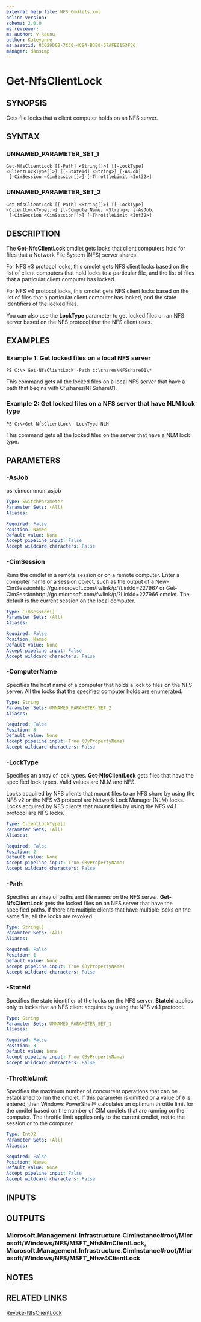 ```yaml
---
external help file: NFS_Cmdlets.xml
online version: 
schema: 2.0.0
ms.reviewer:
ms.author: v-kaunu
author: Kateyanne
ms.assetid: 8C029D0B-7CC0-4C84-B3B0-57AFE0153F56
manager: dansimp
---
```


# Get-NfsClientLock

## SYNOPSIS
Gets file locks that a client computer holds on an NFS server.

## SYNTAX

### UNNAMED_PARAMETER_SET_1
```
Get-NfsClientLock [[-Path] <String[]>] [[-LockType] <ClientLockType[]>] [[-StateId] <String>] [-AsJob]
 [-CimSession <CimSession[]>] [-ThrottleLimit <Int32>]
```

### UNNAMED_PARAMETER_SET_2
```
Get-NfsClientLock [[-Path] <String[]>] [[-LockType] <ClientLockType[]>] [[-ComputerName] <String>] [-AsJob]
 [-CimSession <CimSession[]>] [-ThrottleLimit <Int32>]
```

## DESCRIPTION
The **Get-NfsClientLock** cmdlet gets locks that client computers hold for files that a Network File System (NFS) server shares.

For NFS v3 protocol locks, this cmdlet gets NFS client locks based on the list of client computers that hold locks to a particular file, and the list of files that a particular client computer has locked.

For NFS v4 protocol locks, this cmdlet gets NFS client locks based on the list of files that a particular client computer has locked, and the state identifiers of the locked files.

You can also use the **LockType** parameter to get locked files on an NFS server based on the NFS protocol that the NFS client uses.

## EXAMPLES

### Example 1: Get locked files on a local NFS server
```
PS C:\> Get-NfsClientLock -Path c:\shares\NFSshare01\*
```

This command gets all the locked files on a local NFS server that have a path that begins with C:\shares\NFSshare01\.

### Example 2: Get locked files on a NFS server that have NLM lock type
```
PS C:\>Get-NfsClientLock -LockType NLM
```

This command gets all the locked files on the server that have a NLM lock type.

## PARAMETERS

### -AsJob
ps_cimcommon_asjob

```yaml
Type: SwitchParameter
Parameter Sets: (All)
Aliases: 

Required: False
Position: Named
Default value: None
Accept pipeline input: False
Accept wildcard characters: False
```

### -CimSession
Runs the cmdlet in a remote session or on a remote computer.
Enter a computer name or a session object, such as the output of a New-CimSessionhttp://go.microsoft.com/fwlink/p/?LinkId=227967 or Get-CimSessionhttp://go.microsoft.com/fwlink/p/?LinkId=227966 cmdlet.
The default is the current session on the local computer.

```yaml
Type: CimSession[]
Parameter Sets: (All)
Aliases: 

Required: False
Position: Named
Default value: None
Accept pipeline input: False
Accept wildcard characters: False
```

### -ComputerName
Specifies the host name of a computer that holds a lock to files on the NFS server.
All the locks that the specified computer holds are enumerated.

```yaml
Type: String
Parameter Sets: UNNAMED_PARAMETER_SET_2
Aliases: 

Required: False
Position: 3
Default value: None
Accept pipeline input: True (ByPropertyName)
Accept wildcard characters: False
```

### -LockType
Specifies an array of lock types.
**Get-NfsClientLock** gets files that have the specified lock types.
Valid values are NLM and NFS.

Locks acquired by NFS clients that mount files to an NFS share by using the NFS v2 or the NFS v3 protocol are Network Lock Manager (NLM) locks.
Locks acquired by NFS clients that mount files by using the NFS v4.1 protocol are NFS locks.

```yaml
Type: ClientLockType[]
Parameter Sets: (All)
Aliases: 

Required: False
Position: 2
Default value: None
Accept pipeline input: True (ByPropertyName)
Accept wildcard characters: False
```

### -Path
Specifies an array of paths and file names on the NFS server.
**Get-NfsClientLock** gets the locked files on an NFS server that have the specified paths.
If there are multiple clients that have multiple locks on the same file, all the locks are revoked.

```yaml
Type: String[]
Parameter Sets: (All)
Aliases: 

Required: False
Position: 1
Default value: None
Accept pipeline input: True (ByPropertyName)
Accept wildcard characters: False
```

### -StateId
Specifies the state identifier of the locks on the NFS server.
**StateId** applies only to locks that an NFS client acquires by using the NFS v4.1 protocol.

```yaml
Type: String
Parameter Sets: UNNAMED_PARAMETER_SET_1
Aliases: 

Required: False
Position: 3
Default value: None
Accept pipeline input: True (ByPropertyName)
Accept wildcard characters: False
```

### -ThrottleLimit
Specifies the maximum number of concurrent operations that can be established to run the cmdlet.
If this parameter is omitted or a value of `0` is entered, then Windows PowerShell® calculates an optimum throttle limit for the cmdlet based on the number of CIM cmdlets that are running on the computer.
The throttle limit applies only to the current cmdlet, not to the session or to the computer.

```yaml
Type: Int32
Parameter Sets: (All)
Aliases: 

Required: False
Position: Named
Default value: None
Accept pipeline input: False
Accept wildcard characters: False
```

## INPUTS

## OUTPUTS

### Microsoft.Management.Infrastructure.CimInstance#root/Microsoft/Windows/NFS/MSFT_NfsNlmClientLock, Microsoft.Management.Infrastructure.CimInstance#root/Microsoft/Windows/NFS/MSFT_Nfsv4ClientLock

## NOTES

## RELATED LINKS

[Revoke-NfsClientLock](./Revoke-NfsClientLock.md)

